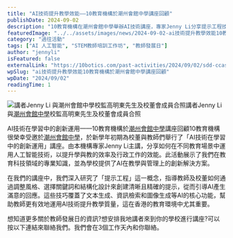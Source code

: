 ```yaml
---
title: "AI技術提升教學效能——10教育機構於潮州會館中學講座回顧"
publishDate: 2024-09-02
description: "10教育機構在潮州會館中學舉辦AI技術講座，專家Jenny Li分享提示工程技巧，指導教師運用AI提升教學效能和行政工作效率，為學校提供創新解決方案。"
featuredImage: "../../assets/images/news/2024-09-02-ai技術提升教學效能10教育機構於潮州會館中學講座回顧/image1.webp"
category: "過往活動"
tags: ["AI 人工智能", "STEM教師培訓工作坊", "教師發展日"]
author: "jennyli"
isFeatured: false
externalLink: "https://10botics.com/past-activities/2024/09/02/sdd-ccass/"
wpSlug: "ai技術提升教學效能10教育機構於潮州會館中學講座回顧"
wpDate: "2024/09/02"
readingTime: 1
---
```


![講者Jenny Li 與[潮州會館中學](https://www.ccass.edu.hk/)校監高明東先生及校董會成員合照
](../../assets/images/news/2024-09-02-ai技術提升教學效能10教育機構於潮州會館中學講座回顧/image2.webp)講者Jenny Li 與[潮州會館中學](https://www.ccass.edu.hk/)校監高明東先生及校董會成員合照

AI技術在學習中的創新運用——10教育機構於[潮州會館中學](https://www.ccass.edu.hk/)講座回顧10教育機構很榮幸受邀於[潮州會館中學](https://www.ccass.edu.hk/)，於新學年初期為校董與教師們舉行了「AI技術在學習中的創新運用」講座。由本機構專家Jenny Li主講，分享如何在不同教育場景中運用人工智能技術，以提升學與教的效率及行政工作的效能。此活動展示了我們在教育科技領域的專業知識，並為學校提供了AI在教學與管理上的創新解決方案。

在我們的講座中，我們深入研究了「提示工程」這一概念，指導教師及校董如何通過調整風格、選擇關鍵詞和結構化設計來創建清晰且精確的提示，從而引導AI產生滿意的回應。這些技巧覆蓋了文本生成、資訊檢索和圖像生成等AI的核心功能，幫助教師更有效地運用AI技術提升教學質量，這在香港的教育環境中尤其重要。

想知道更多關於教師發展日的資訊?想安排我地講者來到你的學校進行講座?可以按以下連結來聯絡我們。我們會在3個工作天內和你聯絡。
